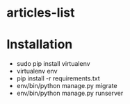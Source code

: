 # articles-list

Installation
============
* sudo pip install virtualenv
* virtualenv env
* pip install -r requirements.txt
* env/bin/python manage.py migrate 
* env/bin/python manage.py runserver
